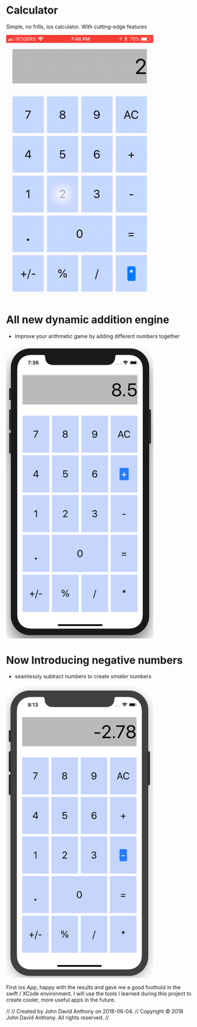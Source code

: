 # Calculator

Simple, no frills, ios calculator. With cutting-edge features

<img src="screens/use.gif" alt="Gif of the app being used" width="400px" height="auto">

# All new dynamic addition engine
- Improve your arithmetic game by adding different numbers together

<img src="screens/addition.png" alt="Gif of the app being used" width="400px" height="auto">

# Now Introducing negative numbers
- seamlessly subtract numbers to create *smaller* numbers

<img src="screens/negative.png" alt="Gif of the app being used" width="400px" height="auto">






First ios App, happy with the results and gave me a good foothold in the swift / XCode environment. I will use the tools I learned during this project to create cooler, more useful apps in the future.


//
//  Created by John David Anthony on 2018-06-04.
//  Copyright © 2018 John David Anthony. All rights reserved.
//
